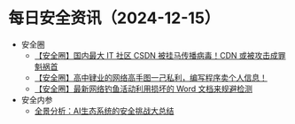 # 每日安全资讯（2024-12-15）

- 安全圈
  - [【安全圈】国内最大 IT 社区 CSDN 被挂马传播病毒！CDN 或被攻击成罪魁祸首](https://mp.weixin.qq.com/s?__biz=MzIzMzE4NDU1OQ==&mid=2652066606&idx=1&sn=308e9637fcb9741e87940b691f20e9aa&chksm=f36e7f6ec419f67869f058fec450d74d5faa3fd27ab9ef578067b75537430136e0ddb9d1b64c&scene=58&subscene=0#rd)
  - [【安全圈】高中肄业的网络高手图一己私利，编写程序卖个人信息！](https://mp.weixin.qq.com/s?__biz=MzIzMzE4NDU1OQ==&mid=2652066606&idx=2&sn=0b819bf38f3cc2d19225010f632def89&chksm=f36e7f6ec419f67898dedbb478a3cf9eced3b894e53258f4a8a8eac3d7ac6f8695797ff211c5&scene=58&subscene=0#rd)
  - [【安全圈】最新网络钓鱼活动利用损坏的 Word 文档来规避检测](https://mp.weixin.qq.com/s?__biz=MzIzMzE4NDU1OQ==&mid=2652066606&idx=3&sn=d6db5800165d61a841b21b917d975bde&chksm=f36e7f6ec419f6787f017edfcbed384c8dad810704e071c9c8471adc69f4aa635df0e747e56c&scene=58&subscene=0#rd)
- 安全内参
  - [全景分析：AI生态系统的安全挑战大总结](https://mp.weixin.qq.com/s?__biz=MzI4NDY2MDMwMw==&mid=2247513278&idx=1&sn=4e162c3b65d38f11b11e5e80dd363434&chksm=ebfaf39edc8d7a882d2caeb4fb31f63175221edc003c5bbcc40a85be836e2db9852bed265866&scene=58&subscene=0#rd)
